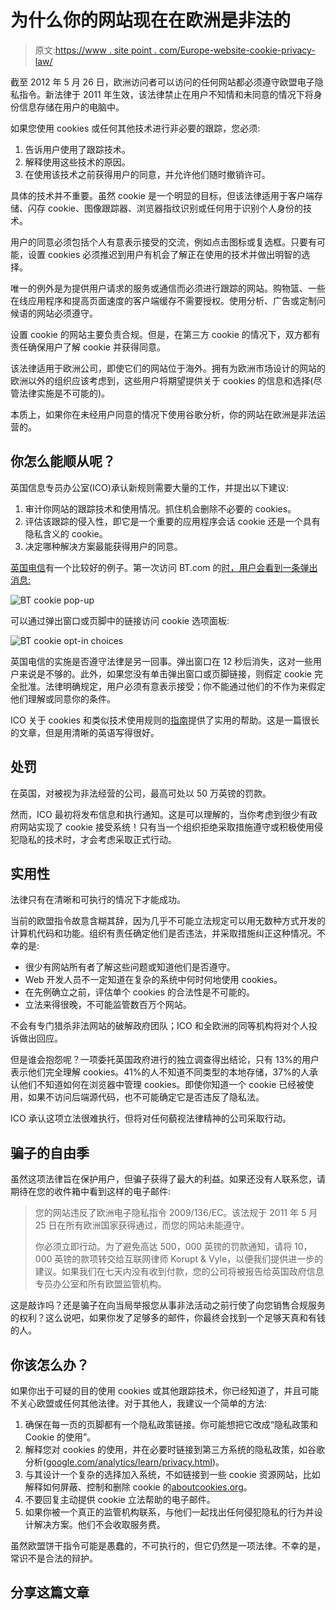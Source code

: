 # 为什么你的网站现在在欧洲是非法的

> 原文:[https://www . site point . com/Europe-website-cookie-privacy-law/](https://www.sitepoint.com/europe-website-cookie-privacy-law/)

截至 2012 年 5 月 26 日，欧洲访问者可以访问的任何网站都必须遵守欧盟电子隐私指令。新法律于 2011 年生效，该法律禁止在用户不知情和未同意的情况下将身份信息存储在用户的电脑中。

如果您使用 cookies 或任何其他技术进行非必要的跟踪，您必须:

1.  告诉用户使用了跟踪技术。
2.  解释使用这些技术的原因。
3.  在使用该技术之前获得用户的同意，并允许他们随时撤销许可。

具体的技术并不重要。虽然 cookie 是一个明显的目标，但该法律适用于客户端存储、闪存 cookie、图像跟踪器、浏览器指纹识别或任何用于识别个人身份的技术。

用户的同意必须包括个人有意表示接受的交流，例如点击图标或复选框。只要有可能，设置 cookies 必须推迟到用户有机会了解正在使用的技术并做出明智的选择。

唯一的例外是为提供用户请求的服务或通信而必须进行跟踪的网站。购物篮、一些在线应用程序和提高页面速度的客户端缓存不需要授权。使用分析、广告或定制问候语的网站必须遵守。

设置 cookie 的网站主要负责合规。但是，在第三方 cookie 的情况下，双方都有责任确保用户了解 cookie 并获得同意。

该法律适用于欧洲公司，即使它们的网站位于海外。拥有为欧洲市场设计的网站的欧洲以外的组织应该考虑到，这些用户将期望提供关于 cookies 的信息和选择(尽管法律实施是不可能的)。

本质上，如果你在未经用户同意的情况下使用谷歌分析，你的网站在欧洲是非法运营的。

## 你怎么能顺从呢？

英国信息专员办公室(ICO)承认新规则需要大量的工作，并提出以下建议:

1.  审计你网站的跟踪技术和使用情况。抓住机会删除不必要的 cookies。
2.  评估该跟踪的侵入性，即它是一个重要的应用程序会话 cookie 还是一个具有隐私含义的 cookie。
3.  决定哪种解决方案最能获得用户的同意。

[英国电信](http://www.bt.com/)有一个比较好的例子。第一次访问 BT.com 的[时，用户会看到一条弹出消息:](http://www.bt.com/)

![BT cookie pop-up](../Images/f03d77db0c330ac9fb5c3e55c9df7176.png)

可以通过弹出窗口或页脚中的链接访问 cookie 选项面板:

![BT cookie opt-in choices](../Images/ba6fbc20792b05d83e71f06289bdbf0a.png)

英国电信的实施是否遵守法律是另一回事。弹出窗口在 12 秒后消失，这对一些用户来说是不够的。此外，如果您没有单击弹出窗口或页脚链接，则假定 cookie 完全批准。法律明确规定，用户必须有意表示接受；你不能通过他们的不作为来假定他们理解或同意你的条件。

ICO 关于 cookies 和类似技术使用规则的[指南](http://www.ico.gov.uk/news/blog/2012/~/media/documents/library/Privacy_and_electronic/Practical_application/cookies_guidance_v3.ashx)提供了实用的帮助。这是一篇很长的文章，但是用清晰的英语写得很好。

## 处罚

在英国，对被视为非法经营的公司，最高可处以 50 万英镑的罚款。

然而，ICO 最初将发布信息和执行通知。这是可以理解的，当你考虑到很少有政府网站实现了 cookie 接受系统！只有当一个组织拒绝采取措施遵守或积极使用侵犯隐私的技术时，才会考虑采取正式行动。

## 实用性

法律只有在清晰和可执行的情况下才能成功。

当前的欧盟指令故意含糊其辞，因为几乎不可能立法规定可以用无数种方式开发的计算机代码和功能。组织有责任确定他们是否违法，并采取措施纠正这种情况。不幸的是:

*   很少有网站所有者了解这些问题或知道他们是否遵守。
*   Web 开发人员不一定知道在复杂的系统中何时何地使用 cookies。
*   在先例确立之前，评估单个 cookies 的合法性是不可能的。
*   立法来得很晚，不可能监管数百万个网站。

不会有专门猎杀非法网站的破解政府团队；ICO 和全欧洲的同等机构将对个人投诉做出回应。

但是谁会抱怨呢？一项委托英国政府进行的独立调查得出结论，只有 13%的用户表示他们完全理解 cookies。41%的人不知道不同类型的本地存储，37%的人承认他们不知道如何在浏览器中管理 cookies。即使你知道一个 cookie 已经被使用，如果不访问后端源代码，也不可能确定它是否违反了隐私法。

ICO 承认这项立法很难执行，但将对任何藐视法律精神的公司采取行动。

## 骗子的自由季

虽然这项法律旨在保护用户，但骗子获得了最大的利益。如果还没有人联系您，请期待在您的收件箱中看到这样的电子邮件:

> 您的网站违反了欧洲电子隐私指令 2009/136/EC。该法规于 2011 年 5 月 25 日在所有欧洲国家获得通过，而您的网站未能遵守。
> 
> 你必须立即行动。为了避免高达 500，000 英镑的罚款通知，请将 10，000 英镑的款项转交给互联网律师 Korupt & Vyle，以便我们提供进一步的建议。如果我们在七天内没有收到付款，您的公司将被报告给英国政府信息专员办公室和所有欧盟监管机构。

这是敲诈吗？还是骗子在向当局举报您从事非法活动之前行使了向您销售合规服务的权利？这么说吧，如果你发了足够多的邮件，你最终会找到一个足够天真和有钱的人。

## 你该怎么办？

如果你出于可疑的目的使用 cookies 或其他跟踪技术，你已经知道了，并且可能不关心欧盟或任何其他法律。对于其他人，我建议一个简单的方法:

1.  确保在每一页的页脚都有一个隐私政策链接。你可能想把它改成“隐私政策和 Cookie 的使用”。
2.  解释您对 cookies 的使用，并在必要时链接到第三方系统的隐私政策，如谷歌分析([google.com/analytics/learn/privacy.html](http://www.google.com/analytics/learn/privacy.html))。
3.  与其设计一个复杂的选择加入系统，不如链接到一些 cookie 资源网站，比如解释如何屏蔽、控制和删除 cookie 的[aboutcookies.org](http://www.aboutcookies.org/)。
4.  不要回复主动提供 cookie 立法帮助的电子邮件。
5.  如果你被一个真正的监管机构联系，与他们一起找出任何侵犯隐私的行为并设计解决方案。他们不会收取服务费。

虽然欧盟饼干指令可能是愚蠢的，不可执行的，但它仍然是一项法律。不幸的是，常识不是合法的辩护。

## 分享这篇文章